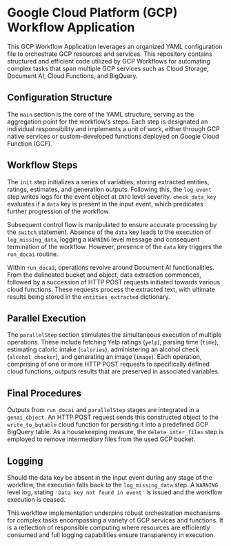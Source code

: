# Google Cloud Platform (GCP) Workflow Application

This GCP Workflow Application leverages an organized YAML configuration file to orchestrate GCP resources and services. This repository contains structured and efficient code utilized by GCP Workflows for automating complex tasks that span multiple GCP services such as Cloud Storage, Document AI, Cloud Functions, and BigQuery.

## Configuration Structure

The `main` section is the core of the YAML structure, serving as the aggregation point for the workflow's steps. Each step is designated an individual responsibility and implements a unit of work, either through GCP native services or custom-developed functions deployed on Google Cloud Function (GCF).

## Workflow Steps

The `init` step initializes a series of variables, storing extracted entities, ratings, estimates, and generation outputs. Following this, the `log_event` step writes logs for the event object at `INFO` level severity. `check_data_key` evaluates if a `data` key is present in the input event, which predicates further progression of the workflow.

Subsequent control flow is manipulated to ensure accurate processing by the `switch` statement. Absence of the `data` key leads to the execution of `log_missing_data`, logging a `WARNING` level message and consequent termination of the workflow. However, presence of the `data` key triggers the `run_docai` routine.

Within `run_docai`, operations revolve around Document AI functionalities. From the delineated bucket and object, data extraction commences, followed by a succession of HTTP POST requests initiated towards various cloud functions. These requests process the extracted text, with ultimate results being stored in the `entities_extracted` dictionary.

## Parallel Execution

The `parallelStep` section stimulates the simultaneous execution of multiple operations. These include fetching Yelp ratings (`yelp`), parsing time (`time`), estimating caloric intake (`calories`), administering an alcohol check (`alcohol_checker`), and generating an image (`image`). Each operation, comprising of one or more HTTP POST requests to specifically defined cloud functions, outputs results that are preserved in associated variables.

## Final Procedures

Outputs from `run_docai` and `parallelStep` stages are integrated in a `genai_object`. An HTTP POST request sends this constructed object to the `write_to_bqtable` cloud function for persisting it into a predefined GCP BigQuery table. As a housekeeping measure, the `delete_inter_files` step is employed to remove intermediary files from the used GCP bucket.

## Logging 

Should the data key be absent in the input event during any stage of the workflow, the execution falls back to the `log_missing_data` step. A `WARNING` level log, stating `'Data key not found in event'` is issued and the workflow execution is ceased.

This workflow implementation underpins robust orchestration mechanisms for complex tasks encompassing a variety of GCP services and functions. It is a reflection of responsible computing where resources are efficiently consumed and full logging capabilities ensure transparency in execution.